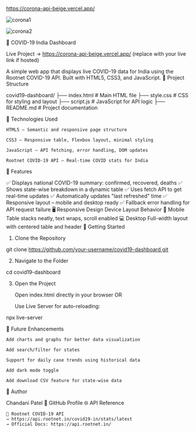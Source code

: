 https://corona-api-beige.vercel.app/

![corona1](https://github.com/user-attachments/assets/5fc3a83d-f72e-4847-ab4e-87189a570fea)

![corona2](https://github.com/user-attachments/assets/0c976eab-eedc-405b-9785-fc73dd45a49f)


🦠 COVID-19 India Dashboard

Live Project → https://corona-api-beige.vercel.app/ (replace with your live link if hosted)

A simple web app that displays live COVID-19 data for India using the Rootnet COVID-19 API. Built with HTML5, CSS3, and JavaScript.
📁 Project Structure

covid19-dashboard/
├── index.html          # Main HTML file
├── style.css           # CSS for styling and layout
├── script.js           # JavaScript for API logic
├── README.md           # Project documentation

🔧 Technologies Used

    HTML5 – Semantic and responsive page structure

    CSS3 – Responsive table, Flexbox layout, minimal styling

    JavaScript – API fetching, error handling, DOM updates

    Rootnet COVID-19 API – Real-time COVID stats for India

🎯 Features

✅ Displays national COVID-19 summary: confirmed, recovered, deaths
✅ Shows state-wise breakdown in a dynamic table
✅ Uses fetch API to get real-time updates
✅ Automatically updates "last refreshed" time
✅ Responsive layout – mobile and desktop ready
✅ Fallback error handling for API request failure
🖥️ Responsive Design
Device	Layout Behavior
📱 Mobile	Table stacks neatly, text wraps, scroll enabled
💻 Desktop	Full-width layout with centered table and header
🚀 Getting Started
1. Clone the Repository

git clone https://github.com/your-username/covid19-dashboard.git

2. Navigate to the Folder

cd covid19-dashboard

3. Open the Project

    Open index.html directly in your browser
    OR

    Use Live Server for auto-reloading:

npx live-server

🔮 Future Enhancements

    Add charts and graphs for better data visualization

    Add search/filter for states

    Support for daily case trends using historical data

    Add dark mode toggle

    Add download CSV feature for state-wise data

👤 Author

Chandani Patel
🔗 GitHub Profile
🌐 API Reference

    📡 Rootnet COVID-19 API
    → https://api.rootnet.in/covid19-in/stats/latest
    → Official Docs: https://api.rootnet.in/
